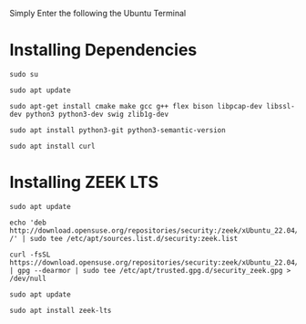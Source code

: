 Simply Enter the following the Ubuntu Terminal
# Installing Dependencies
```
sudo su
```
```
sudo apt update
```
```
sudo apt-get install cmake make gcc g++ flex bison libpcap-dev libssl-dev python3 python3-dev swig zlib1g-dev
```
```
sudo apt install python3-git python3-semantic-version
```
```
sudo apt install curl
```
# Installing ZEEK LTS
```
sudo apt update
```
```
echo 'deb http://download.opensuse.org/repositories/security:/zeek/xUbuntu_22.04/ /' | sudo tee /etc/apt/sources.list.d/security:zeek.list
```
```
curl -fsSL https://download.opensuse.org/repositories/security:zeek/xUbuntu_22.04/Release.key | gpg --dearmor | sudo tee /etc/apt/trusted.gpg.d/security_zeek.gpg > /dev/null
```
```
sudo apt update
```
```
sudo apt install zeek-lts
```
